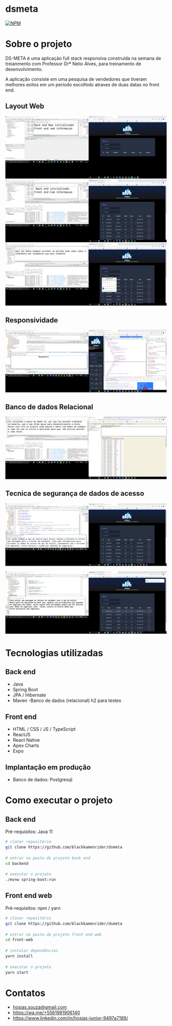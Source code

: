# dsmeta
[![NPM](https://img.shields.io/npm/l/react)](https://github.com/devsuperior/sds1-wmazoni/blob/master/LICENSE) 

# Sobre o projeto

DS-META é uma aplicação full stack responsiva construída na semana de treianmento com Professor Drº Nelio Alves, para treinamento de desenvolvimento.

A aplicação consiste em uma pesquisa de vendedores que tiveram melhores exitos em um período escolhido atraves de duas datas no front end.

## Layout Web
![Web](https://github.com/blackkamenrider/assets/blob/main/Projeto%20Ds-Meta/Captura%20de%20Tela%20(82).png) ![web](https://github.com/blackkamenrider/assets/blob/main/Projeto%20Ds-Meta/Captura%20de%20Tela%20(83).png)
![datas](https://github.com/blackkamenrider/assets/blob/main/Projeto%20Ds-Meta/Captura%20de%20Tela%20(85).png)

## Responsividade
![responsivo](https://github.com/blackkamenrider/assets/blob/main/Projeto%20Ds-Meta/Captura%20de%20Tela%20(93).png)

## Banco de dados Relacional
![Web 1](https://github.com/blackkamenrider/assets/blob/main/Projeto%20Ds-Meta/Captura%20de%20Tela%20(84).png)

## Tecnica de segurança de dados de acesso
![Web 2](https://github.com/blackkamenrider/assets/blob/main/Projeto%20Ds-Meta/Captura%20de%20Tela%20(86).png)

![segurança](https://github.com/blackkamenrider/assets/blob/main/Projeto%20Ds-Meta/Captura%20de%20Tela%20(94).png)


# Tecnologias utilizadas
## Back end
- Java
- Spring Boot
- JPA / Hibernate
- Maven
-Banco de dados (relacional) h2 para testes
## Front end
- HTML / CSS / JS / TypeScript
- ReactJS
- React Native
- Apex Charts
- Expo
## Implantação em produção
- Banco de dados: Postgresql

# Como executar o projeto

## Back end
Pré-requisitos: Java 11

```bash
# clonar repositório
git clone https://github.com/blackkamenrider/dsmeta

# entrar na pasta do projeto back end
cd backend

# executar o projeto
./mvnw spring-boot:run
```

## Front end web
Pré-requisitos: npm / yarn

```bash
# clonar repositório
git clone https://github.com/blackkamenrider/dsmeta

# entrar na pasta do projeto front end web
cd front-web

# instalar dependências
yarn install

# executar o projeto
yarn start
```

# Contatos
- hosias.souza@gmail.com
- https://wa.me/+5561991906140
- https://www.linkedin.com/in/hosias-junior-9497a7189/

